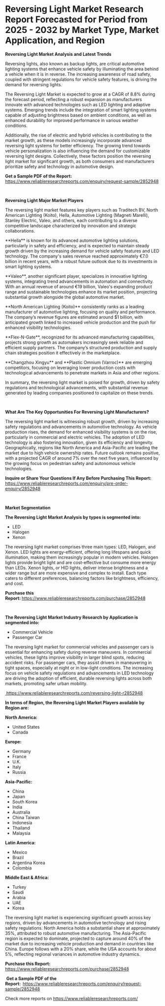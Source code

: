 <p><h1>Reversing Light Market Research Report Forecasted for Period from 2025 -  2032 by Market Type, Market Application, and Region</h1></p><p><strong>Reversing Light Market Analysis and Latest Trends</strong></p>
<p><p>Reversing lights, also known as backup lights, are critical automotive lighting systems that enhance vehicle safety by illuminating the area behind a vehicle when it is in reverse. The increasing awareness of road safety, coupled with stringent regulations for vehicle safety features, is driving the demand for reversing lights. </p><p>The Reversing Light Market is expected to grow at a CAGR of 8.8% during the forecast period, reflecting a robust expansion as manufacturers innovate with advanced technologies such as LED lighting and adaptive systems. Emerging trends include the integration of smart lighting systems capable of adjusting brightness based on ambient conditions, as well as enhanced durability for improved performance in various weather conditions. </p><p>Additionally, the rise of electric and hybrid vehicles is contributing to the market growth, as these models increasingly incorporate advanced reversing light systems for better efficiency. The growing trend towards vehicle personalization is also influencing the demand for customizable reversing light designs. Collectively, these factors position the reversing light market for significant growth, as both consumers and manufacturers prioritize safety and technology in automotive design.</p></p>
<p><strong>Get a Sample PDF of the Report:&nbsp;</strong> <a href="https://www.reliableresearchreports.com/enquiry/request-sample/2852948?utm_campaign=3078&utm_medium=2&utm_source=Github&utm_content=ia&utm_term=11032025&utm_id=reversing-light">https://www.reliableresearchreports.com/enquiry/request-sample/2852948</a></p>
<p>&nbsp;</p>
<p><strong>Reversing Light Major Market Players</strong></p>
<p><p>The reversing light market features key players such as Traditech BV, North American Lighting (Koito), Hella, Automotive Lighting (Magneti Marelli), Stanley Electric, Valeo, and others, each contributing to a diverse competitive landscape characterized by innovation and strategic collaborations.</p><p>**Hella** is known for its advanced automotive lighting solutions, particularly in safety and efficiency, and is expected to maintain steady growth driven by the increasing demand for vehicle safety features and LED technology. The company's sales revenue reached approximately €7.0 billion in recent years, with a robust future outlook due to its investments in smart lighting systems.</p><p>**Valeo**, another significant player, specializes in innovative lighting systems, integrating trend advancements in automation and connectivity. With an annual revenue of around €19 billion, Valeo's expanding product range and sustainable technologies enhance its market position, projecting substantial growth alongside the global automotive market.</p><p>**North American Lighting (Koito)** consistently ranks as a leading manufacturer of automotive lighting, focusing on quality and performance. The company’s revenue figures are estimated around $1 billion, with anticipated growth linked to increased vehicle production and the push for enhanced visibility technologies.</p><p>**Flex-N-Gate**, recognized for its advanced manufacturing capabilities, projects strong growth as automakers increasingly seek reliable and efficient supply partners. The company’s structured production and supply chain strategies position it effectively in the marketplace.</p><p>**Changzhou Xingyu** and **Plastic Omnium (Varroc)** are emerging competitors, focusing on leveraging lower production costs with technological advancements to penetrate markets in Asia and other regions.</p><p>In summary, the reversing light market is poised for growth, driven by safety regulations and technological advancements, with substantial revenue generated by leading companies positioned to capitalize on these trends.</p></p>
<p>&nbsp;</p>
<p><strong>What Are The Key Opportunities For Reversing Light Manufacturers?</strong></p>
<p><p>The reversing light market is witnessing robust growth, driven by increasing safety regulations and advancements in automotive technology. As vehicle production rises, the demand for enhanced visibility systems is on the rise, particularly in commercial and electric vehicles. The adoption of LED technology is also fostering innovation, given its efficiency and longevity. Geographically, regions like North America and Asia-Pacific are leading the market due to high vehicle ownership rates. Future outlook remains positive, with a projected CAGR of around 7% over the next five years, influenced by the growing focus on pedestrian safety and autonomous vehicle technologies.</p></p>
<p><strong>Inquire or Share Your Questions If Any Before Purchasing This Report:</strong> <a href="https://www.reliableresearchreports.com/enquiry/pre-order-enquiry/2852948?utm_campaign=3078&utm_medium=2&utm_source=Github&utm_content=ia&utm_term=11032025&utm_id=reversing-light">https://www.reliableresearchreports.com/enquiry/pre-order-enquiry/2852948</a></p>
<p>&nbsp;</p>
<p><strong>Market Segmentation</strong></p>
<p><strong>The Reversing Light Market Analysis by types is segmented into:</strong></p>
<p><ul><li>LED</li><li>Halogen</li><li>Xenon</li></ul></p>
<p><p>The reversing light market comprises three main types: LED, Halogen, and Xenon. LED lights are energy-efficient, offering long lifespans and quick illumination, making them increasingly popular in modern vehicles. Halogen lights provide bright light and are cost-effective but consume more energy than LEDs. Xenon lights, or HID lights, deliver intense brightness and a wider range but are more expensive and complex to install. Each type caters to different preferences, balancing factors like brightness, efficiency, and cost.</p></p>
<p><strong>Purchase this Report:&nbsp;</strong><a href="https://www.reliableresearchreports.com/purchase/2852948?utm_campaign=3078&utm_medium=2&utm_source=Github&utm_content=ia&utm_term=11032025&utm_id=reversing-light">https://www.reliableresearchreports.com/purchase/2852948</a></p>
<p>&nbsp;</p>
<p><strong>The Reversing Light Market Industry Research by Application is segmented into:</strong></p>
<p><ul><li>Commercial Vehicle</li><li>Passenger Car</li></ul></p>
<p><p>The reversing light market for commercial vehicles and passenger cars is essential for enhancing safety during reverse maneuvers. In commercial vehicles, these lights improve visibility in larger blind spots, reducing accident risks. For passenger cars, they assist drivers in maneuvering in tight spaces, especially at night or in low-light conditions. The increasing focus on vehicle safety regulations and advancements in LED technology are driving the adoption of efficient, durable reversing lights across both markets, promoting safer urban mobility.</p></p>
<p><a href="https://www.reliableresearchreports.com/reversing-light-r2852948?utm_campaign=3078&utm_medium=2&utm_source=Github&utm_content=ia&utm_term=11032025&utm_id=reversing-light">&nbsp;https://www.reliableresearchreports.com/reversing-light-r2852948</a></p>
<p><strong>In terms of Region, the Reversing Light Market Players available by Region are:</strong></p>
<p>
    <p> <strong> North America: </strong>
        <ul>
            <li>United States</li>
            <li>Canada</li>
        </ul>
        </p> 
    <p> <strong> Europe: </strong>
        <ul>
            <li>Germany</li>
            <li>France</li>
            <li>U.K.</li>
            <li>Italy</li>
            <li>Russia</li>
        </ul>
        </p> 
    <p> <strong> Asia-Pacific: </strong>
        <ul>
            <li>China</li>
            <li>Japan</li>
            <li>South Korea</li>
            <li>India</li>
            <li>Australia</li>
            <li>China Taiwan</li>
            <li>Indonesia</li>
            <li>Thailand</li>
            <li>Malaysia</li>
        </ul>
        </p> 
    <p> <strong> Latin America: </strong>
        <ul>
            <li>Mexico</li>
            <li>Brazil</li>
            <li>Argentina Korea</li>
            <li>Colombia</li>
        </ul>
        </p> 
    <p> <strong> Middle East & Africa: </strong>
        <ul>
            <li>Turkey</li>
            <li>Saudi</li>
            <li>Arabia</li>
            <li>UAE</li>
            <li>Korea</li>
        </ul>
    </p>
    </p>
<p><p>The reversing light market is experiencing significant growth across key regions, driven by advancements in automotive technology and rising safety regulations. North America holds a substantial share at approximately 35%, attributed to robust automotive manufacturing. The Asia-Pacific region is expected to dominate, projected to capture around 40% of the market due to increasing vehicle production and demand in countries like China. Europe follows with a 20% share, while the USA accounts for about 5%, reflecting regional variances in automotive industry dynamics.</p></p>
<p><strong>Purchase this Report: </strong><a href="https://www.reliableresearchreports.com/purchase/2852948?utm_campaign=3078&utm_medium=2&utm_source=Github&utm_content=ia&utm_term=11032025&utm_id=reversing-light">https://www.reliableresearchreports.com/purchase/2852948</a></p>
<p>&nbsp;<strong>Get a Sample PDF of the Report:&nbsp;&nbsp;</strong><a href="https://www.reliableresearchreports.com/enquiry/request-sample/2852948?utm_campaign=3078&utm_medium=2&utm_source=Github&utm_content=ia&utm_term=11032025&utm_id=reversing-light">https://www.reliableresearchreports.com/enquiry/request-sample/2852948</a></p>
<p><strong></strong></p>
<p>Check more reports on <a href="https://www.reliableresearchreports.com/?utm_campaign=3078&utm_medium=2&utm_source=Github&utm_content=ia&utm_term=11032025&utm_id=reversing-light">https://www.reliableresearchreports.com/</a></p>